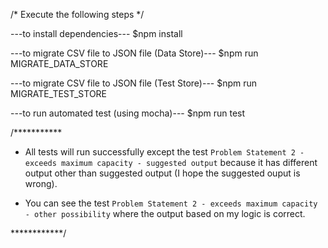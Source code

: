 /* Execute the following steps */

---to install dependencies---
$npm install

---to migrate CSV file to JSON file (Data Store)---
$npm run MIGRATE_DATA_STORE

---to migrate CSV file to JSON file (Test Store)---
$npm run MIGRATE_TEST_STORE

---to run automated test (using mocha)---
$npm run test


/***********

- All tests will run successfully except the test `Problem Statement 2 - exceeds maximum capacity - suggested output` because it has different output other than suggested output (I hope the suggested ouput is wrong).

- You can see the test `Problem Statement 2 - exceeds maximum capacity - other possibility` where the output based on my logic is correct.

************/